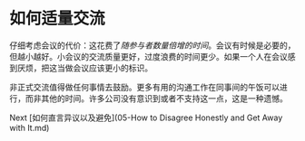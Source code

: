 # 如何适量交流

仔细考虑会议的代价：这花费了*随参与者数量倍增的时间*。会议有时候是必要的，但越小越好。小会议的交流质量更好，过度浪费的时间更少。如果一个人在会议感到厌烦，把这当做会议应该更小的标识。

非正式交流值得做任何事情去鼓励。更多有用的沟通工作在同事间的午饭可以进行，而非其他的时间。许多公司没有意识到或者不支持这一点，这是一种遗憾。

Next [如何直言异议以及避免](05-How to Disagree Honestly and Get Away with It.md)

